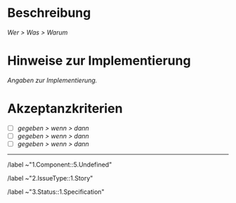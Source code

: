 # Beschreibung

_Wer > Was > Warum_

# Hinweise zur Implementierung

_Angaben zur Implementierung._

# Akzeptanzkriterien

- [ ] _gegeben > wenn > dann_
- [ ] _gegeben > wenn > dann_
- [ ] _gegeben > wenn > dann_

---

/label ~"1.Component::5.Undefined"

/label ~"2.IssueType::1.Story"

/label ~"3.Status::1.Specification"
